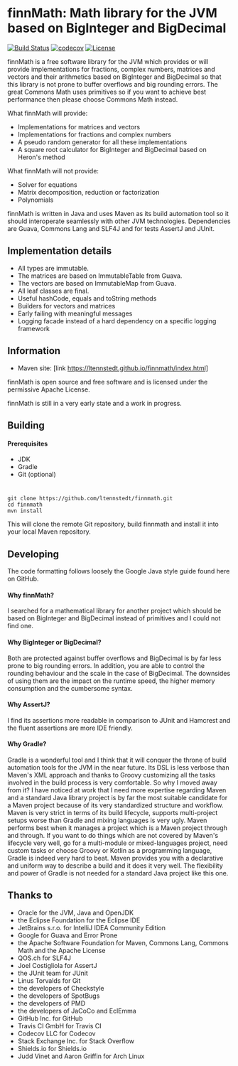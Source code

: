 # finnMath: Math library for the JVM based on BigInteger and BigDecimal

[![Build Status](https://travis-ci.org/ltennstedt/finnmath.svg?branch=master)](https://travis-ci.org/ltennstedt/finnmath)
[![codecov](https://codecov.io/gh/ltennstedt/finnmath/branch/master/graph/badge.svg)](https://codecov.io/gh/ltennstedt/finnmath)
[![License](https://img.shields.io/badge/license-Apache%20License%202.0-blue.svg)](http://shields.io)

finnMath is a free software library for the JVM which provides or will provide implementations for fractions, 
complex numbers, matrices and vectors and their arithmetics based on BigInteger and BigDecimal so that this 
library is not prone to buffer overflows and big rounding errors. The great Commons Math uses primitives 
so if you want to achieve best performance then please choose Commons Math instead.

What finnMath will provide:
* Implementations for matrices and vectors
* Implementations for fractions and complex numbers
* A pseudo random generator for all these implementations
* A square root calculator for BigInteger and BigDecimal based on Heron's method

What finnMath will not provide:
* Solver for equations
* Matrix decomposition, reduction or factorization
* Polynomials

finnMath is written in Java and uses Maven as its build automation tool so it should interoperate seamlessly with 
other JVM technologies. Dependencies are Guava, Commons Lang and SLF4J and for tests AssertJ and JUnit.

## Implementation details
* All types are immutable.
* The matrices are based on ImmutableTable from Guava.
* The vectors are based on ImmutableMap from Guava.
* All leaf classes are final.
* Useful hashCode, equals and toString methods
* Builders for vectors and matrices
* Early failing with meaningful messages
* Logging facade instead of a hard dependency on a specific logging framework

## Information
* Maven site: [link https://ltennstedt.github.io/finnmath/index.html]

finnMath is open source and free software and is licensed under the permissive Apache License.

finnMath is still in a very early state and a work in progress.

## Building

#### Prerequisites
* JDK
* Gradle
* Git (optional)
#
    git clone https://github.com/ltennstedt/finnmath.git
    cd finnmath
    mvn install

This will clone the remote Git repository, build finnmath and install it into your local Maven repository.

## Developing

The code formatting follows loosely the Google Java style guide found here on GitHub.    

#### Why finnMath?
I searched for a mathematical library for another project which should be based on BigInteger and BigDecimal instead 
of primitives and I could not find one.

#### Why BigInteger or BigDecimal?
Both are protected against buffer overflows and BigDecimal is by far less prone to big rounding errors. In addition, 
you are able to control the rounding behaviour and the scale in the case of BigDecimal. The downsides of using them 
are the impact on the runtime speed, the higher memory consumption and the cumbersome syntax. 

#### Why AssertJ?
I find its assertions more readable in comparison to JUnit and Hamcrest and the fluent assertions are more IDE 
friendly.

#### Why Gradle?
Gradle is a wonderful tool and I think that it will conquer the throne of build automation tools for the JVM in the 
near future. Its DSL is less verbose than Maven's XML approach and thanks to Groovy customizing all the tasks involved in 
the build process is very comfortable. So why I moved away from it? I have noticed at work that I need more expertise 
regarding Maven and a standard Java library project is by far the most suitable candidate for a Maven project because 
of its very standardized structure and workflow. Maven is very strict in terms of its build lifecycle, supports 
multi-project setups worse than Gradle and mixing languages is very ugly. Maven performs best when it manages a 
project which is a Maven project through and through. If you want to do things which are not covered by Maven's 
lifecycle very well, go for a multi-module or mixed-languages project, need custom tasks or choose Groovy or Kotlin as
a programming language, Gradle is indeed very hard to beat. Maven provides you with a declarative and uniform way to 
describe a build and it does it very well. The flexibility and power of Gradle is not needed for a standard Java 
project like this one. 


## Thanks to
* Oracle for the JVM, Java and OpenJDK
* the Eclipse Foundation for the Eclipse IDE
* JetBrains s.r.o. for IntelliJ IDEA Community Edition
* Google for Guava and Error Prone
* the Apache Software Foundation for Maven, Commons Lang, Commons Math and the Apache License
* QOS.ch for SLF4J 
* Joel Costigliola for AssertJ
* the JUnit team for JUnit
* Linus Torvalds for Git
* the developers of Checkstyle
* the developers of SpotBugs
* the developers of PMD
* the developers of JaCoCo and EclEmma
* GitHub Inc. for GitHub
* Travis CI GmbH for Travis CI
* Codecov LLC for Codecov
* Stack Exchange Inc. for Stack Overflow
* Shields.io for Shields.io
* Judd Vinet and Aaron Griffin for Arch Linux
